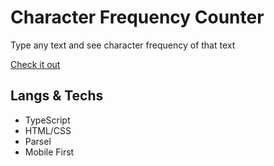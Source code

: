 # Character Frequency Counter

Type any text and see character frequency of that text

[Check it out](https://dimagashko.github.io/frequency-counter/)

## Langs & Techs

- TypeScript
- HTML/CSS
- Parsel
- Mobile First
